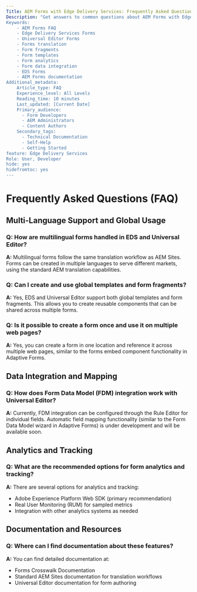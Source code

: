 ```yaml
---
Title: AEM Forms with Edge Delivery Services: Frequently Asked Questions (FAQ)
Description: "Get answers to common questions about AEM Forms with Edge Delivery Services and Universal Editor. Learn about multilingual forms, global templates, form fragments, analytics, and data integration capabilities.
Keywords:
    - AEM Forms FAQ
    - Edge Delivery Services Forms
    - Universal Editor Forms
    - Forms translation
    - Form fragments
    - Form templates
    - Form analytics
    - Form data integration
    - EDS Forms
    - AEM Forms documentation
Additional_metadata:
    Article_type: FAQ
    Experience_level: All Levels
    Reading_time: 10 minutes
    Last_updated: [Current Date]
    Primary_audience:
      - Form Developers
      - AEM Administrators
      - Content Authors
    Secondary_tags:
      - Technical Documentation
      - Self-Help
      - Getting Started
feature: Edge Delivery Services
Role: User, Developer
hide: yes
hidefromtoc: yes
---
```



# Frequently Asked Questions (FAQ)

## Multi-Language Support and Global Usage

### Q: How are multilingual forms handled in EDS and Universal Editor?

**A:** Multilingual forms follow the same translation workflow as AEM Sites. Forms can be created in multiple languages to serve different markets, using the standard AEM translation capabilities.

### Q: Can I create and use global templates and form fragments?

**A:** Yes, EDS and Universal Editor support both global templates and form fragments. This allows you to create reusable components that can be shared across multiple forms.

### Q: Is it possible to create a form once and use it on multiple web pages?

**A:** Yes, you can create a form in one location and reference it across multiple web pages, similar to the forms embed component functionality in Adaptive Forms.

## Data Integration and Mapping

### Q: How does Form Data Model (FDM) integration work with Universal Editor?

**A:** Currently, FDM integration can be configured through the Rule Editor for individual fields. Automatic field mapping functionality (similar to the Form Data Model wizard in Adaptive Forms) is under development and will be available soon.

## Analytics and Tracking

### Q: What are the recommended options for form analytics and tracking?

**A:** There are several options for analytics and tracking:

- Adobe Experience Platform Web SDK (primary recommendation)
- Real User Monitoring (RUM) for sampled metrics
- Integration with other analytics systems as needed

## Documentation and Resources

### Q: Where can I find documentation about these features?

**A:** You can find detailed documentation at:

- Forms Crosswalk Documentation
- Standard AEM Sites documentation for translation workflows
- Universal Editor documentation for form authoring

